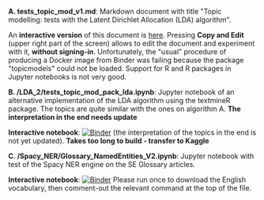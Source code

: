 **A. tests_topic_mod_v1.md**: Markdown document with title "Topic modelling: tests with the Latent Dirichlet Allocation (LDA) algorithm". 

An **interactive version** of this document is [here](https://www.kaggle.com/spiliopoulos/topic-modeling-lda/notebook). Pressing **Copy and Edit** (upper right part of the screen) allows to edit the document and experiment with it, **without signing-in**. Unfortunately, the "usual" procedure of producing a Docker image from Binder was failing because the package "topicmodels" could not be loaded. Support for R and R packages in Jupyter notebooks is not very good. 

**B. /LDA_2/tests_topic_mod_pack_lda.ipynb**: Jupyter notebook of an alternative implementation of the LDA algorithm using the textmineR package. The topics are quite similar with the ones on algorithm A. **The interpretation in the end needs update**

**Interactive notebook**:
[![Binder](https://mybinder.org/badge_logo.svg)](https://mybinder.org/v2/gh/KSpiliop/Topic_Modeling/main?filepath=tests_topic_mod_pack_lda.ipynb)
(the interpretation of the topics in the end is not yet updated). **Takes too long to build - transfer to Kaggle**

**C. /Spacy_NER/Glossary_NamedEntities_V2.ipynb**: Jupyter notebook with test of the Spacy NER engine on the SE Glossary articles.

**Interactive notebook**:
[![Binder](https://mybinder.org/badge_logo.svg)](https://mybinder.org/v2/gh/KSpiliop/Spacy_NER/main?filepath=Glossary_NamedEntities_V2.ipynb)
Please run once to download the English vocabulary, then comment-out the relevant command at the top of the file.


